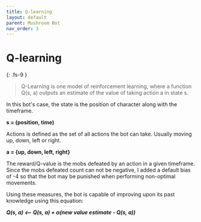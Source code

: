 ```yaml
---
title: Q-learning
layout: default
parent: Mushroom Bot
nav_order: 3
---
```

# Q-learning
{: .fs-9 }

> Q-Learning is one model of reinforcement learning, where a function Q(s, a) outputs an estimate of the value of taking action a in state s. 

In this bot's case, the state is the position of character along with the timeframe.

**s = (position, time)**

Actions is defined as the set of all actions the bot can take. Usually
moving up, down, left or right.

**a = {up, down, left, right}**

The reward/Q-value is the mobs defeated by an action in a given timeframe. Since the mobs defeated count can not be negative, I added a default bias of -4 so that the bot may be punished when performing non-optimal movements.

Using these measures, the bot is capable of improving upon its past knowledge using this equation:

***Q(s, a) ⟵ Q(s, a) + α(new value estimate - Q(s, a))***